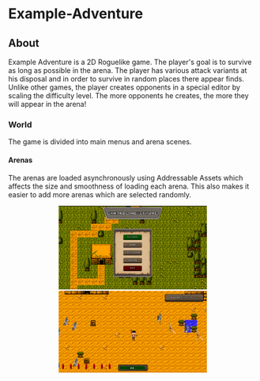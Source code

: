 # Example-Adventure

## About
Example Adventure is a 2D Roguelike game. The player's goal is to survive as long as possible in the arena. The player has various attack variants at his disposal and in order to survive in random places there appear finds. Unlike other games, the player creates opponents in a special editor by scaling the difficulty level. The more opponents he creates, the more they will appear in the arena!

### World
The game is divided into main menus and arena scenes.

#### Arenas

The arenas are loaded asynchronously using Addressable Assets which affects the size and smoothness of loading each arena. 
This also makes it easier to add more arenas which are selected randomly.

<p align="center">
  <img src="Visual_Readme/Screenshot 2024-03-20 20-52-19.png" alt="Main Menu" width="300"/>
  <img src="Visual_Readme/Screenshot 2024-03-20 20-53-11.png" alt="Arena Example" width="300"/>
</p>

